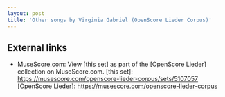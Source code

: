 ```yaml
---
layout: post
title: 'Other songs by Virginia Gabriel (OpenScore Lieder Corpus)'
---
```


## External links

- MuseScore.com: View [this set] as part of the [OpenScore Lieder] collection on MuseScore.com.
[this set]: https://musescore.com/openscore-lieder-corpus/sets/5107057
[OpenScore Lieder]: https://musescore.com/openscore-lieder-corpus
